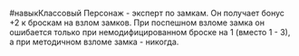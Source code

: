 #навыкКлассовый 
Персонаж - эксперт по замкам. Он получает бонус +2 к броскам на взлом замков. При поспешном взломе замка он ошибается только при немодифицированном броске на 1 (вместо 1 - 3), а при методичном взломе замка - никогда.

